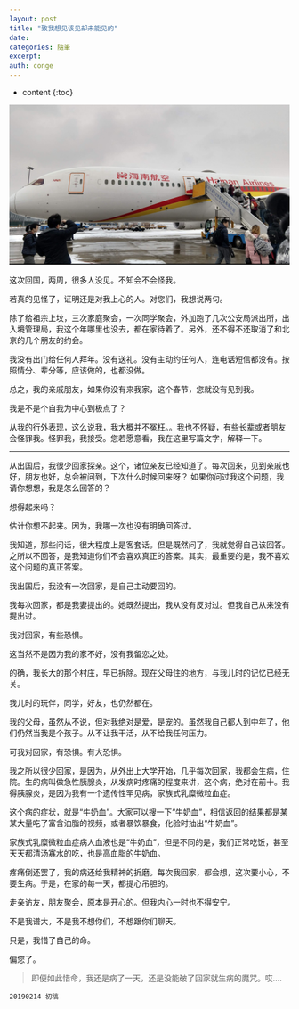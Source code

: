 ```yaml
---
layout: post
title: "致我想见该见却未能见的"
date:
categories: 隨筆
excerpt:
auth: conge
---
```

* content
{:toc}

![ ](/assets/images/隨筆/118382-0880853245b3958b.png)

这次回国，两周，很多人没见。不知会不会怪我。

若真的见怪了，证明还是对我上心的人。对您们，我想说两句。

除了给祖宗上坟，三次家庭聚会，一次同学聚会，外加跑了几次公安局派出所，出入境管理局，我这个年哪里也没去，都在家待着了。另外，还不得不还取消了和北京的几个朋友的约会。

我没有出门给任何人拜年。没有送礼。没有主动约任何人，连电话短信都没有。按照情分、辈分等，应该做的，也都没做。

总之，我的亲戚朋友，如果你没有来我家，这个春节，您就没有见到我。

我是不是个自我为中心到极点了？

从我的行外表现，这么说我，我大概并不冤枉。。我也不怀疑，有些长辈或者朋友会怪罪我。怪罪我，我接受。您若愿意看，我在这里写篇文字，解释一下。

-----

从出国后，我很少回家探亲。这个，诸位亲友已经知道了。每次回来，见到亲戚也好，朋友也好，总会被问到，下次什么时候回来呀？ 如果你问过我这个问题，我请你想想，我是怎么回答的？

想得起来吗？

估计你想不起来。因为，我哪一次也没有明确回答过。

我知道，那些问话，很大程度上是客套话。但是既然问了，我就觉得自己该回答。之所以不回答，是我知道你们不会喜欢真正的答案。其实，最重要的是，我不喜欢这个问题的真正答案。

我出国后，我没有一次回家，是自己主动要回的。

我每次回家，都是我妻提出的。她既然提出，我从没有反对过。但我自己从来没有提出过。

我对回家，有些恐惧。

这当然不是因为我的家不好，没有我留恋之处。

的确，我长大的那个村庄，早已拆除。现在父母住的地方，与我儿时的记忆已经无关。

我儿时的玩伴，同学，好友，也仍然都在。

我的父母，虽然从不说，但对我绝对是爱，是宠的。虽然我自己都人到中年了，他们仍然当我是个孩子。从不让我干活，从不给我任何压力。

可我对回家，有恐惧。有大恐惧。

我之所以很少回家，是因为，从外出上大学开始，几乎每次回家，我都会生病，住院。生的病叫做急性胰腺炎，从发病时疼痛的程度来讲，这个病，绝对在前十。我得胰腺炎，是因为我有一个遗传性罕见病，家族式乳糜微粒血症。

这个病的症状，就是“牛奶血”。大家可以搜一下“牛奶血”，相信返回的结果都是某某大量吃了富含油脂的视频，或者暴饮暴食，化验时抽出“牛奶血”。

家族式乳糜微粒血症病人血液也是“牛奶血”，但是不同的是，我们正常吃饭，甚至天天都清汤寡水的吃，也是高血脂的牛奶血。

疼痛倒还罢了，我的病还给我精神的折磨。每次我回家，都会想，这次要小心，不要生病。于是，在家的每一天，都提心吊胆的。

走亲访友，朋友聚会，原本是开心的。但我内心一时也不得安宁。

不是我谱大，不是我不想你们，不想跟你们聊天。

只是，我惜了自己的命。

偏您了。

> 即便如此惜命，我还是病了一天，还是没能破了回家就生病的魔咒。哎....

```
20190214 初稿
```
